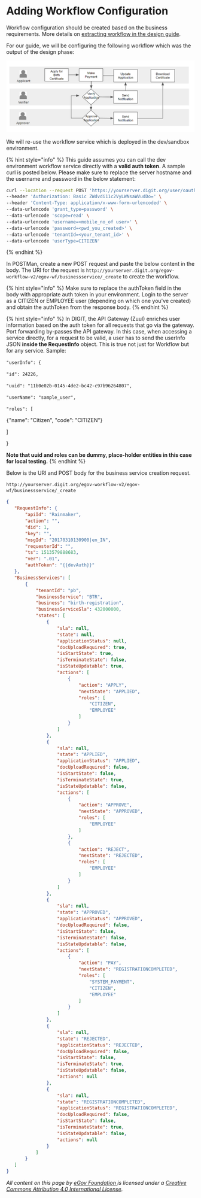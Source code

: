 # Adding Workflow Configuration

Workflow configuration should be created based on the business requirements. More details on [extracting workflow in the design guide](../../../design-guide/model-requirements.md).

For our guide, we will be configuring the following workflow which was the output of the design phase:

![Workflow states, actions and actors](<../../../../.gitbook/assets/image (21).png>)

We will re-use the workflow service which is deployed in the dev/sandbox environment.&#x20;

{% hint style="info" %}
This guide assumes you can call the dev environment workflow service directly with a **valid auth token**.  A sample curl is posted below. Please make sure to replace the server hostname and the username and password in the below statement:

```bash
curl --location --request POST 'https://yourserver.digit.org/user/oauth/token' \
--header 'Authorization: Basic ZWdvdi11c2VyLWNsaWVudDo=' \
--header 'Content-Type: application/x-www-form-urlencoded' \
--data-urlencode 'grant_type=password' \
--data-urlencode 'scope=read' \
--data-urlencode 'username=<mobile_no_of user>' \
--data-urlencode 'password=<pwd_you_created>' \
--data-urlencode 'tenantId=<your_tenant_id>' \
--data-urlencode 'userType=CITIZEN'
```
{% endhint %}

In POSTMan, create a new POST request and paste the below content in the body. The URI for the request is `http://yourserver.digit.org/egov-workflow-v2/egov-wf/businessservice/_create` to create the workflow.

{% hint style="info" %}
Make sure to replace the authToken field in the body with appropriate auth token in your environment. Login to the server as a CITIZEN or EMPLOYEE user (depending on which one you've created) and obtain the authToken from the response body.
{% endhint %}

{% hint style="info" %}
In DIGIT, the API Gateway (Zuul) enriches user information based on the auth token for all requests that go via the gateway. Port forwarding by-passes the API gateway. In this case, when accessing a service directly, for a request to be valid, a user has to send the userInfo JSON **inside the RequestInfo** object. This is true not just for Workflow but for any service. Sample:

`"userInfo": {`

`"id": 24226,`&#x20;

`"uuid": "11b0e02b-0145-4de2-bc42-c97b96264807",`&#x20;

`"userName": "sample_user",`&#x20;

`"roles": [`&#x20;

`{`"name": "Citizen", "code": "CITIZEN"}

]

}

**Note that uuid and roles can be dummy, place-holder entities in this case for local testing.**
{% endhint %}

Below is the URI and POST body for the business service creation request.&#x20;

```
http://yourserver.digit.org/egov-workflow-v2/egov-wf/businessservice/_create
```

```json
{
   "RequestInfo": {
       "apiId": "Rainmaker",
       "action": "",
       "did": 1,
       "key": "",
       "msgId": "20170310130900|en_IN",
       "requesterId": "",
       "ts": 1513579888683,
       "ver": ".01",
       "authToken": "{{devAuth}}"
   },
   "BusinessServices": [
       {
           "tenantId": "pb",
           "businessService": "BTR",
           "business": "birth-registration",
           "businessServiceSla": 432000000,
           "states": [
               {
                   "sla": null,
                   "state": null,
                   "applicationStatus": null,
                   "docUploadRequired": true,
                   "isStartState": true,
                   "isTerminateState": false,
                   "isStateUpdatable": true,
                   "actions": [
                       {
                           "action": "APPLY",
                           "nextState": "APPLIED",
                           "roles": [
                               "CITIZEN",
                               "EMPLOYEE"
                           ]
                       }
                   ]
               },
               {
                   "sla": null,
                   "state": "APPLIED",
                   "applicationStatus": "APPLIED",
                   "docUploadRequired": false,
                   "isStartState": false,
                   "isTerminateState": true,
                   "isStateUpdatable": false,
                   "actions": [
                       {
                           "action": "APPROVE",
                           "nextState": "APPROVED",
                           "roles": [
                               "EMPLOYEE"
                           ]
                       },
                       {
                           "action": "REJECT",
                           "nextState": "REJECTED",
                           "roles": [
                               "EMPLOYEE"
                           ]
                       }
                   ]
               },
               {
                   "sla": null,
                   "state": "APPROVED",
                   "applicationStatus": "APPROVED",
                   "docUploadRequired": false,
                   "isStartState": false,
                   "isTerminateState": false,
                   "isStateUpdatable": false,
                   "actions": [
                       {
                           "action": "PAY",
                           "nextState": "REGISTRATIONCOMPLETED",
                           "roles": [
                               "SYSTEM_PAYMENT",
                               "CITIZEN",
                               "EMPLOYEE"
                           ]
                       }
                   ]
               },
               {
                   "sla": null,
                   "state": "REJECTED",
                   "applicationStatus": "REJECTED",
                   "docUploadRequired": false,
                   "isStartState": false,
                   "isTerminateState": true,
                   "isStateUpdatable": false,
                   "actions": null
               },
               {
                   "sla": null,
                   "state": "REGISTRATIONCOMPLETED",
                   "applicationStatus": "REGISTRATIONCOMPLETED",
                   "docUploadRequired": false,
                   "isStartState": false,
                   "isTerminateState": true,
                   "isStateUpdatable": false,
                   "actions": null
               }
           ]
       }
   ]
}
```

_All content on this page by_ [_eGov Foundation_ ](https://egov.org.in/)_is licensed under a_ [_Creative Commons Attribution 4.0 International License_](http://creativecommons.org/licenses/by/4.0/)_._
